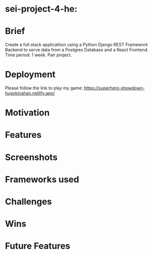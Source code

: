 # sei-project-4-he: 

# Brief
Create a full stack applicattion using a Python Django REST Framework Backend to serve data from a Postgres Database and a React Frontend. Time period: 1 week. Pair project.

# Deployment
Please follow the link to play my game: https://superhero-showdown-hugokinahan.netlify.app/

# Motivation


# Features

# Screenshots

# Frameworks used


# Challenges

# Wins

  
# Future Features

